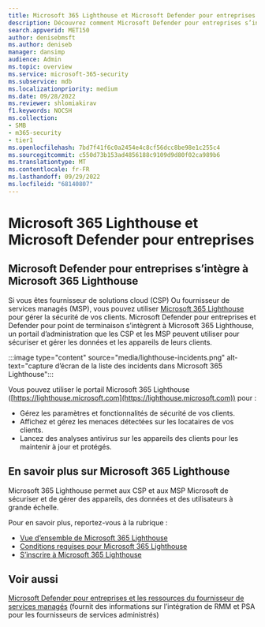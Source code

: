 ```yaml
---
title: Microsoft 365 Lighthouse et Microsoft Defender pour entreprises
description: Découvrez comment Microsoft Defender pour entreprises s’intègre à Microsoft 365 Lighthouse, une solution de sécurité pour les partenaires Microsoft.
search.appverid: MET150
author: denisebmsft
ms.author: deniseb
manager: dansimp
audience: Admin
ms.topic: overview
ms.service: microsoft-365-security
ms.subservice: mdb
ms.localizationpriority: medium
ms.date: 09/28/2022
ms.reviewer: shlomiakirav
f1.keywords: NOCSH
ms.collection:
- SMB
- m365-security
- tier1
ms.openlocfilehash: 7bd7f41f6c0a2454e4c8cf56dcc8be98e1c255c4
ms.sourcegitcommit: c550d73b153ad4856188c9109d9d80f02ca989b6
ms.translationtype: MT
ms.contentlocale: fr-FR
ms.lasthandoff: 09/29/2022
ms.locfileid: "68140807"
---
```

# <a name="microsoft-365-lighthouse-and-microsoft-defender-for-business"></a>Microsoft 365 Lighthouse et Microsoft Defender pour entreprises

## <a name="microsoft-defender-for-business-integrates-with-microsoft-365-lighthouse"></a>Microsoft Defender pour entreprises s’intègre à Microsoft 365 Lighthouse

Si vous êtes fournisseur de solutions cloud (CSP) Ou fournisseur de services managés (MSP), vous pouvez utiliser [Microsoft 365 Lighthouse](../../lighthouse/m365-lighthouse-overview.md) pour gérer la sécurité de vos clients. Microsoft Defender pour entreprises et Defender pour point de terminaison s’intègrent à Microsoft 365 Lighthouse, un portail d’administration que les CSP et les MSP peuvent utiliser pour sécuriser et gérer les données et les appareils de leurs clients.

:::image type="content" source="media/lighthouse-incidents.png" alt-text="capture d’écran de la liste des incidents dans Microsoft 365 Lighthouse":::

 Vous pouvez utiliser le portail Microsoft 365 Lighthouse ([https://lighthouse.microsoft.com](https://lighthouse.microsoft.com)) pour :

- Gérez les paramètres et fonctionnalités de sécurité de vos clients. 
- Affichez et gérez les menaces détectées sur les locataires de vos clients.
- Lancez des analyses antivirus sur les appareils des clients pour les maintenir à jour et protégés.

## <a name="learn-more-about-microsoft-365-lighthouse"></a>En savoir plus sur Microsoft 365 Lighthouse

Microsoft 365 Lighthouse permet aux CSP et aux MSP Microsoft de sécuriser et de gérer des appareils, des données et des utilisateurs à grande échelle.

Pour en savoir plus, reportez-vous à la rubrique :

- [Vue d’ensemble de Microsoft 365 Lighthouse](../../lighthouse/m365-lighthouse-overview.md)
- [Conditions requises pour Microsoft 365 Lighthouse](../../lighthouse/m365-lighthouse-requirements.md)
- [S’inscrire à Microsoft 365 Lighthouse](../../lighthouse/m365-lighthouse-sign-up.md)

## <a name="see-also"></a>Voir aussi

[Microsoft Defender pour entreprises et les ressources du fournisseur de services managés](mdb-partners.md) (fournit des informations sur l’intégration de RMM et PSA pour les fournisseurs de services administrés)